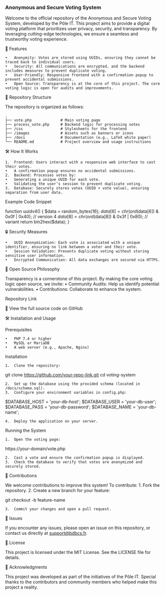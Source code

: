 ### Anonymous and Secure Voting System

Welcome to the official repository of the Anonymous and Secure Voting System, developed by the Pôle IT. This project aims to provide a digital voting platform that prioritizes user privacy, security, and transparency. By leveraging cutting-edge technologies, we ensure a seamless and trustworthy voting experience.

🚀 Features

	•	Anonymity: Votes are stored using UUIDs, ensuring they cannot be traced back to individual users.
	•	Security: All communications are encrypted, and the backend includes measures to prevent duplicate voting.
	•	User-Friendly: Responsive frontend with a confirmation popup to prevent accidental submissions.
	•	Open Source: Transparency is at the core of this project. The core voting logic is open for audits and improvements.

📂 Repository Structure

The repository is organized as follows:
```
.
├── vote.php             # Main voting page
├── process_vote.php     # Backend logic for processing votes
├── /css                 # Stylesheets for the frontend
├── /images              # Assets such as banners or icons
├── /docs                # Documentation (e.g., LaTeX white paper)
└── README.md            # Project overview and usage instructions
```

🛠️ How It Works

	1.	Frontend: Users interact with a responsive web interface to cast their votes.
	•	A confirmation popup ensures no accidental submissions.
	2.	Backend: Processes votes by:
	•	Generating a unique UUID for each vote.
	•	Validating the user’s session to prevent duplicate voting.
	3.	Database: Securely stores votes (UUID + vote value), ensuring separation from user data.

Example Code Snippet

function uuidv4() {
    $data = random_bytes(16);
    $data[6] = chr(ord($data[6]) & 0x0f | 0x40); // version 4
    $data[8] = chr(ord($data[8]) & 0x3f | 0x80); // variant
    return bin2hex($data);
}

🔒 Security Measures

	•	UUID Anonymization: Each vote is associated with a unique identifier, ensuring no link between a voter and their vote.
	•	Session Validation: Prevents duplicate voting without storing sensitive user information.
	•	Encrypted Communication: All data exchanges are secured via HTTPS.

📜 Open Source Philosophy

Transparency is a cornerstone of this project. By making the core voting logic open source, we invite:
	•	Community Audits: Help us identify potential vulnerabilities.
	•	Contributions: Collaborate to enhance the system.

Repository Link

🔗 View the full source code on GitHub

🛠️ Installation and Usage

Prerequisites

	•	PHP 7.4 or higher
	•	MySQL or MariaDB
	•	A web server (e.g., Apache, Nginx)

Installation

	1.	Clone the repository:

git clone https://github.com/your-repo-link.git
cd voting-system


	2.	Set up the database using the provided schema (located in /docs/schema.sql).
	3.	Configure your environment variables in config.php:

$DATABASE_HOST = 'your-db-host';
$DATABASE_USER = 'your-db-user';
$DATABASE_PASS = 'your-db-password';
$DATABASE_NAME = 'your-db-name';


	4.	Deploy the application on your server.

Running the System

	1.	Open the voting page:

https://your-domain/vote.php


	2.	Cast a vote and ensure the confirmation popup is displayed.
	3.	Check the database to verify that votes are anonymized and securely stored.

🤝 Contributions

We welcome contributions to improve this system! To contribute:
	1.	Fork the repository.
	2.	Create a new branch for your feature:

git checkout -b feature-name


	3.	Commit your changes and open a pull request.

🐞 Issues

If you encounter any issues, please open an issue on this repository, or contact us directly at support@bdbcs.fr.

📄 License

This project is licensed under the MIT License. See the LICENSE file for details.

💬 Acknowledgments

This project was developed as part of the initiatives of the Pôle IT. Special thanks to the contributors and community members who helped make this project a reality.
